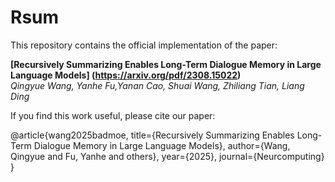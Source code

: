 # Rsum
This repository contains the official implementation of the paper:

**[Recursively Summarizing Enables Long-Term Dialogue Memory in Large Language Models] (https://arxiv.org/pdf/2308.15022)**  
*Qingyue Wang, Yanhe Fu,Yanan Cao, Shuai Wang, Zhiliang Tian, Liang Ding* 

If you find this work useful, please cite our paper:

@article{wang2025badmoe,
  title={Recursively Summarizing Enables Long-Term Dialogue Memory in Large Language Models},
  author={Wang, Qingyue and Fu, Yanhe and others},
  year={2025},
  journal={Neurcomputing}
}
